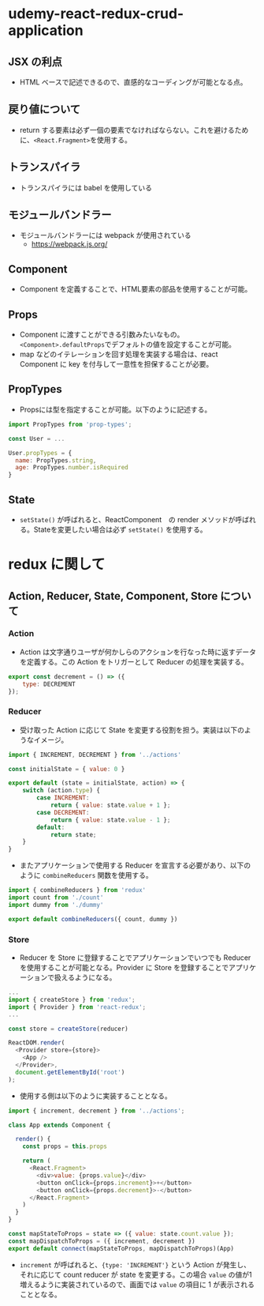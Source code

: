 # udemy-react-redux-crud-application

## JSX の利点
- HTML ベースで記述できるので、直感的なコーディングが可能となる点。

## 戻り値について
- return する要素は必ず一個の要素でなければならない。これを避けるために、`<React.Fragment>`を使用する。

## トランスパイラ
- トランスパイラには babel を使用している

## モジュールバンドラー
- モジュールバンドラーには webpack が使用されている
  - https://webpack.js.org/

## Component
- Component を定義することで、HTML要素の部品を使用することが可能。

## Props
- Component に渡すことができる引数みたいなもの。`<Component>.defaultProps`でデフォルトの値を設定することが可能。
- map などのイテレーションを回す処理を実装する場合は、react Component に key を付与して一意性を担保することが必要。

## PropTypes
- Propsには型を指定することが可能。以下のように記述する。

```js
import PropTypes from 'prop-types';

const User = ...

User.propTypes = {
  name: PropTypes.string,
  age: PropTypes.number.isRequired
}
```

## State
- `setState()` が呼ばれると、ReactComponent　の render メソッドが呼ばれる。Stateを変更したい場合は必ず `setState()` を使用する。

# redux に関して

## Action, Reducer, State, Component, Store について

### Action
- Action は文字通りユーザが何かしらのアクションを行なった時に返すデータを定義する。この Action をトリガーとして Reducer の処理を実装する。
```js
export const decrement = () => ({
    type: DECREMENT
});
```

### Reducer
- 受け取った Action に応じて State を変更する役割を担う。実装は以下のようなイメージ。

```js
import { INCREMENT, DECREMENT } from '../actions'

const initialState = { value: 0 }

export default (state = initialState, action) => {
    switch (action.type) {
        case INCREMENT:
            return { value: state.value + 1 };
        case DECREMENT:
            return { value: state.value - 1 };
        default:
            return state;
    }
}
```

- またアプリケーションで使用する Reducer を宣言する必要があり、以下のように `combineReducers` 関数を使用する。
```js
import { combineReducers } from 'redux'
import count from './count'
import dummy from './dummy'

export default combineReducers({ count, dummy })
```

### Store
- Reducer を Store に登録することでアプリケーションでいつでも Reducer を使用することが可能となる。Provider に Store を登録することでアプリケーションで扱えるようになる。

```js
...
import { createStore } from 'redux';
import { Provider } from 'react-redux';
...

const store = createStore(reducer)

ReactDOM.render(
  <Provider store={store}>
    <App />
  </Provider>,
  document.getElementById('root')
);
```

- 使用する側は以下のように実装することとなる。
```js
import { increment, decrement } from '../actions';

class App extends Component {

  render() {
    const props = this.props

    return (
      <React.Fragment>
        <div>value: {props.value}</div>
        <button onClick={props.increment}>+</button>
        <button onClick={props.decrement}>-</button>
      </React.Fragment>
    )
  }
}

const mapStateToProps = state => ({ value: state.count.value });
const mapDispatchToProps = ({ increment, decrement })
export default connect(mapStateToProps, mapDispatchToProps)(App)
```
- `increment` が呼ばれると、`{type: 'INCREMENT'}` という Action が発生し、それに応じて count reducer が state を変更する。この場合 `value` の値が1増えるように実装されているので、画面では `value` の項目に 1 が表示されることとなる。